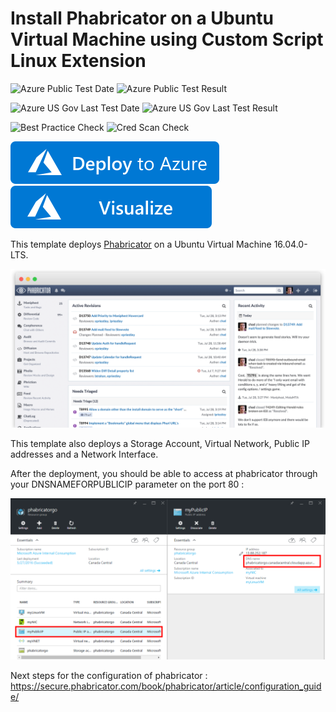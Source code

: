 # Install Phabricator on a Ubuntu Virtual Machine using Custom Script Linux Extension

![Azure Public Test Date](https://azurequickstartsservice.blob.core.windows.net/badges/phabricator-on-ubuntu/PublicLastTestDate.svg)
![Azure Public Test Result](https://azurequickstartsservice.blob.core.windows.net/badges/phabricator-on-ubuntu/PublicDeployment.svg)

![Azure US Gov Last Test Date](https://azurequickstartsservice.blob.core.windows.net/badges/phabricator-on-ubuntu/FairfaxLastTestDate.svg)
![Azure US Gov Last Test Result](https://azurequickstartsservice.blob.core.windows.net/badges/phabricator-on-ubuntu/FairfaxDeployment.svg)

![Best Practice Check](https://azurequickstartsservice.blob.core.windows.net/badges/phabricator-on-ubuntu/BestPracticeResult.svg)
![Cred Scan Check](https://azurequickstartsservice.blob.core.windows.net/badges/phabricator-on-ubuntu/CredScanResult.svg)

[![Deploy To Azure](https://raw.githubusercontent.com/Azure/azure-quickstart-templates/master/1-CONTRIBUTION-GUIDE/images/deploytoazure.svg?sanitize=true)](https://portal.azure.com/#create/Microsoft.Template/uri/https%3A%2F%2Fraw.githubusercontent.com%2FAzure%2Fazure-quickstart-templates%2Fmaster%2Fphabricator-on-ubuntu%2Fazuredeploy.json)  [![Visualize](https://raw.githubusercontent.com/Azure/azure-quickstart-templates/master/1-CONTRIBUTION-GUIDE/images/visualizebutton.svg?sanitize=true)](http://armviz.io/#/?load=https%3A%2F%2Fraw.githubusercontent.com%2FAzure%2Fazure-quickstart-templates%2Fmaster%2Fphabricator-on-ubuntu%2Fazuredeploy.json)

This template deploys [Phabricator](http://phabricator.org/) on a Ubuntu Virtual Machine 16.04.0-LTS.

![phabricator img](./images/landing.png)

This template also deploys a Storage Account, Virtual Network, Public IP addresses and a Network Interface.

After the deployment, you should be able to access at phabricator through your DNSNAMEFORPUBLICIP parameter on the port 80 :

![phabricator img](./images/phabricatorHowTo.png)

Next steps for the configuration of phabricator : https://secure.phabricator.com/book/phabricator/article/configuration_guide/ 


